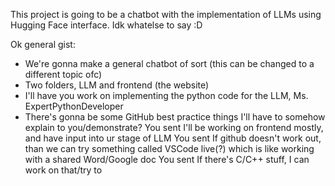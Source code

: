 This project is going to be a chatbot with the implementation of LLMs using Hugging Face interface.
Idk whatelse to say :D

Ok general gist:
- We're gonna make a general chatbot of sort (this can be changed to a different topic ofc)
- Two folders, LLM and frontend (the website)
- I'll have you work on implementing the python code for the LLM, Ms. ExpertPythonDeveloper
- There's gonna be some GitHub best practice things I'll have to somehow explain to you/demonstrate?
You sent
I'll be working on frontend mostly, and have input into ur stage of LLM
You sent
If github doesn't work out, than we can try something called VSCode live(?) which is like working with a shared Word/Google doc
You sent
If there's C/C++ stuff, I can work on that/try to
